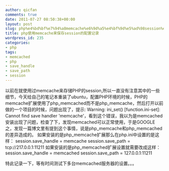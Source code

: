 ```yaml
---
author: qicfan
comments: true
date: 2011-07-27 08:50:38+00:00
layout: post
slug: php%e4%bd%bf%e7%94%a8memcache%e6%9d%a5%e4%bf%9d%e5%ad%98session%e7%9a%84%e9%85%8d%e7%bd%ae%e8%ae%b0%e5%bd%95
title: php使用memcache来保存session的配置记录
wordpress_id: 235
categories:
- php
tags:
- memcached
- php
- save_handle
- save_path
- session
---
```


以前在就使用过memcache来存储PHP的session,所以一直没有注意其中的一些细节，今天给自己的笔记本重装了ubuntu，配置PHP环境的时候，PHP的memcache扩展使用了php_memcached而不是php_memcache，然后打开以前做的一个项目的时候，问题出现了，提示:
Warning: ini_set() [function.ini-set]: Cannot find save handler 'memcache'，看到这个错误，我以为是memcached安装出现了问题，检查了下，发现memcached可以正常使用，于是GOOGLE之，发现一篇博文里有提到这个事情，说是php_memcache和php_memcached的差异造成的。
如果安装的是php_memcache扩展那么在php.ini中设置的是这样：
session.save_handle = memcache
session.save_path = tcp://217.0.0.1:11211
如果安装的是php_memcached扩展设置就需要改成这样：
session.save_handle = memcached
session.save_path = 127.0.0.1:11211

特此记录一下，等有时间测试下多台memcached服务器的设置。。。
